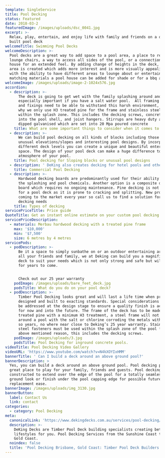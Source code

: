 ```yaml
---
template: SingleService
title: Pool Decking
status: Featured
date: 2018-03-2
featuredImage: /images/uploads/dsc_0041.jpg
excerpt: >-
  Relax, play, entertain, and enjoy life with family and friends on a quality
  built pool deck
welcomeTitle: Swimming Pool Decks
welcomeDescription: >-
  Pool decks are a great way to add space to a pool area, a place to relax on
  lounge chairs, a way to access all sides of the pool, or a connection to the
  house for an extended feel. By adding change of heights in the deck, a new
  area is created which adds more interest and is more visually appealing along
  with the ability to have different areas to lounge about or entertain on. With
  matching materials a pool house can be added for shade or for a bbq area
welcomeImage: /images/uploads/image-2-1024x576.jpg
accordion:
  - description: >-
      The deck is going to get wet with the family splashing around and it’s
      especially important if you have a salt water pool.  All framing timbers
      and fixings need to be able to withstand this harsh environment, which is
      why we only use H3 treated pine for the frame and stainless steel fixings
      within the splash zone. This includes the decking screws, concrete anchors
      into the pool shell, and joist hangers. Stirrups are heavy duty and hot
      dipped galvanised which are set into 20 Mpa poured concrete
    title: What are some important things to consider when it comes to pool decking?
  - description: >-
      We can build pool decking on all kinds of blocks including those with
      unusual elevations/slopes and interesting pool designs. By incorporating
      different deck levels you can create a unique and beautiful entertaining
      space. The design of your pool deck can make a huge difference to the
      atmosphere of your pool.
    title: Pool decking for Sloping blocks or unusual pool designs
  - description: ' DeKing also creates decking for hotel pools and other commercial swimming pools. Check out our commercial page for more information https://dekingdecks.com.au/services/commercial-decking/ '
    title: Commercial Pool Decking
  - description: >-
      Hardwood decking boards are predominantly used for their ability to handle
      the splashing and pool chemicals. Another option is a composite decking
      board which requires no ongoing maintenance. Pine decking is not advised
      for a pool deck as it is prone to cracking and splitting. New products are
      coming to the market every year so call us to find a solution for your
      decking needs 
    title: Types of decking
servicePriceTitle: Price guide
QuoteTitle: Get an instant online estimate on your custom pool decking
servicePriceDescription:
  - materials: Merbau hardwood decking with a treated pine frame
    max: '$10,000'
    min: '$7,500'
    size: 6 metres by 4 metres
servicePods:
  - podDescription: >-
      Be it a space to simply sunbathe on or an outdoor entertaining area for
      all your friends and family, we at Deking can build you a magnificent pool
      deck to suit your needs which is not only strong and safe but will last
      for years to come.


      Check out our 25 year warranty
    podImage: /images/uploads/bare_feet_deck.jpg
    podsTitle: What do you do on your pool deck?
  - podDescription: >-
      Timber Pool Decking looks great and will last a life time when properly
      designed and built to exacting standards. Special considerations need to
      be addressed at the design stage to ensure a quality finish is achieved
      for now and into the future. The frame of the deck has to be made of
      treated pine with a minimum H3 treatment, a steel frame will not last
      around a pool with the salt or chlorine corroding the metals within 5 or
      so years, no where near close to Deking’s 25 year warranty. Stainless
      steel fasteners must be used within the splash zone of the pool for the
      above mentioned reason, this includes the decking screws.
    podImage: /images/uploads/3.jpg
    podsTitle: Pool Decking for inground concrete pools.
videoTitle: Pool Decking Video Gallery
videoURL: 'https://www.youtube.com/watch?v=N4kXOYIxHMM'
bannerTitle: ' Can I build a deck around an above ground pool?'
bannerDescription: >
  Yes, you can build a deck around an above ground pool. Pool decking provides a
  great place to play for your family, friends and guests. Pool decking can be
  constructed to extend over the edge of the pool for a totally seamless in
  ground look or finish under the pool capping edge for possible future liner
  replacement ease. 
bannerImage: /images/uploads/img_3130.jpg
bannerButton:
  label: Contact Us
  link: contact
categories:
  - category: Pool Decking
meta:
  canonicalLink: 'https://www.dekingdecks.com.au/services/pool-decking/'
  description: >-
    DeKing Decks are Timber Pool Deck building specialists creating better
    lifestyles for you. Pool Decking Services from the Sunshine Coast to the
    Gold Coast.
  noindex: false
  title: 'Pool Decking Brisbane, Gold Coast: Timber Pool Deck Builders'
---
```


